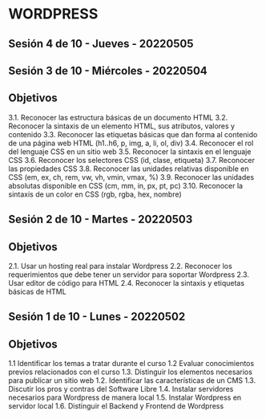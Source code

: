 # WORDPRESS 

## Sesión 4 de 10 - Jueves - 20220505

## Sesión 3 de 10 - Miércoles - 20220504

Objetivos  
-----------
3.1. Reconocer las estructura básicas de un documento HTML 
3.2. Reconocer la sintaxis de un elemento HTML, sus atributos, valores y contenido 
3.3. Reconocer las etiquetas básicas que dan forma al contenido de una página web HTML (h1..h6, p, img, a, li, ol, div)
3.4. Reconocer el rol del lenguaje CSS en un sitio web 
3.5. Reconocer la sintaxis en el lenguaje CSS 
3.6. Reconocer los selectores CSS (id, clase, etiqueta)
3.7. Reconocer las propiedades CSS 
3.8. Reconocer las unidades relativas disponible en CSS (em, ex, ch, rem, vw, vh, vmin, vmax, %)
3.9. Reconocer las unidades absolutas disponible en CSS (cm, mm, in, px, pt, pc)
3.10. Reconocer la sintaxis de un color en CSS (rgb, rgba, hex, nombre)



## Sesión 2 de 10 - Martes - 20220503

Objetivos 
-----------

2.1. Usar un hosting real para instalar Wordpress 
2.2. Reconocer los requerimientos que debe tener un servidor para soportar Wordpress 
2.3. Usar editor de código para HTML 
2.4. Reconocer la sintaxis y etiquetas básicas de HTML 



## Sesión 1 de 10 - Lunes - 20220502 

Objetivos 
-----------

1.1 Identificar los temas a tratar durante el curso
1.2 Evaluar conocimientos previos relacionados con el curso
1.3. Distinguir los elementos necesarios para publicar un sitio web 
1.2. Identificar las características de un CMS 
1.3. Discutir los pros y contras del Software Libre 
1.4. Instalar servidores necesarios para Wordpress de manera local 
1.5. Instalar Wordpress en servidor local 
1.6. Distinguir el Backend y Frontend de Wordpress 